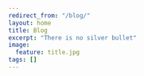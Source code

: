 ```yaml
---
redirect_from: "/blog/"
layout: home
title: Blog
excerpt: "There is no silver bullet"
image:
  feature: title.jpg
tags: []
---
```

